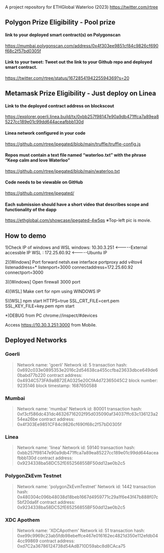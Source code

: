 
A project repository for ETHGlobal Waterloo (2023)
https://twitter.com/rtree

## Polygon Prize Eligibility - Pool prize
#### link to your deployed smart contract(s) on Polygonscan
 <https://mumbai.polygonscan.com/address/0x4f303ee9851cf84c9826cf690f68c2f57bd0305f>
#### Link to your tweet: Tweet out the link to your Github repo and deployed smart contract.
<https://twitter.com/rtree/status/1672854194225594369?s=20>

## Metamask Prize Eligibility - Just deploy on Linea
#### Link to the deployed contract address on blockscout
<https://explorer.goerli.linea.build/tx/0xbb257f98147e90a9db471ffca7a89ea85227cc189e01c99dd644aceafbbb130d>
#### Linea network configured in your code
<https://github.com/rtree/jpegated/blob/main/truffle/truffle-config.js>
#### Repos must contain a text file named “waterloo.txt” with the phrase “Keep calm and love Waterloo”
<https://github.com/rtree/jpegated/blob/main/waterloo.txt>
#### Code needs to be viewable on GitHub
<https://github.com/rtree/jpegated/>
#### Each submission should have a short video that describes scope and functionality of the dapp
<https://ethglobal.com/showcase/jpegated-4w5qs> ※Top-left pic is movie.

## How to demo

1)Check IP of windows and WSL windows: 10.30.3.251 <-----External accessble IP WSL : 172.25.60.92 <-----Ubuntu IP

2)[Windows] Port forward netsh.exe interface portproxy add v4tov4 listenaddress=* listenport=3000 connectaddress=172.25.60.92 connectport=3000

3)[Windows] Open firewall 3000 port

4)[WSL] Make cert for npm using WINDOWS IP

5)[WSL] npm start HTTPS=true SSL_CRT_FILE=cert.pem SSL_KEY_FILE=key.pem npm start

*)DEBUG from PC chrome://inspect/#devices

Access https://10.30.3.251:3000 from Mobile.



## Deployed Networks


### Goerli

   > Network name:    'goerli'
   > Network id:      5
   > transaction hash:    0x692c033e0895353e2016c2d54638ca455ccfba23633dbce649de60babd77b220
   > contract address:    0x4934C573FA9a8B72EA0325e20CfA4d72365045C2
   > block number:        9235146
   > block timestamp:     1687650588



### Mumbai
   > Network name:    'mumbai'
   > Network id:      80001
   > transaction hash:    0xf3cf586dc431dc46326716202f95d035090af34037ffc63c136123a254ea26be
   > contract address:    0x4f303Ee9851CF84c9826cf690f68c2f57bD0305f


### Linea

   > Network name:    'linea'
   > Network id:      59140
   > transaction hash:    0xbb257f98147e90a9db471ffca7a89ea85227cc189e01c99dd644aceafbbb130d
   > contract address:    0x9234338ba58DC52fE65256855BF50dd12ae0b2c5


### PolygonZkEvm Testnet

   > Network name:    'polygonZkEvmTestnet'
   > Network id:      1442
   > transaction hash:    0x480304c096b48038d18beb1667d4959771c29a1f6e43f47b888f07c5bf20da6f
   > contract address:    0x9234338ba58DC52fE65256855BF50dd12ae0b2c5

### XDC Apothem

   > Network name:    'XDCApothem'
   > Network id:      51
   > transaction hash:    0xe99c9969c23ab5fdb98ebeffce467e016162ec4821d350e112efdb044cc99869
   > contract address:    0xd7C2a36786124738d54AdB710D59abc8d8CAca75
